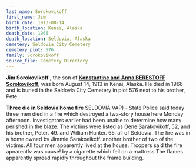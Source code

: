 ```yaml
---
last_name: Sorokovikoff
first_name: Jim
birth_date: 1913-08-14
birth_location: Kenai, Alaska
death_date: 1966
death_location: Seldovia, Alaska
cemetery: Seldovia City Cemetery
cemetery_plot: 576
family: Sorokovikoff
source_file: Cemetery Directory
---
```

**Jim   Sorokovikoff** , the son of [**Konstantine and Anna BERESTOFF Sorokovikoff**](./Sorokovikoff_Konstantine.md), was born August 14, 1913 in Kenai, Alaska.  He died in 1966 and is buried in the Seldovia City Cemetery in plot 576 next to his brother, Pete.  

**Three die in Seldovia home fire** SELDOVIA VAP) - State Police said today three men died in a fire which destroyed a twa-story house here Monday afternoon. Investigators earlier had been unable to determine how many perished in the blaze. The victims were listed as Gene Sarakovikoff, 52, and his brother, Peter. 49. and William Hunter. 65. all of Seldovia. The fire was in a home owned bv Jimmie Sarakoeikcff. another brother of two of the victims. All four men apparently lived at the house. Trcopers said the fire apnarentlv was cause! by a cigarette which fell on a mattress The flames apparently spread rapidly throughout the frame building.
